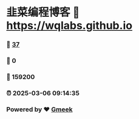 # 韭菜编程博客 :link: https://wqlabs.github.io 
### :page_facing_up: [37](https://wqlabs.github.io/tag.html) 
### :speech_balloon: 0 
### :hibiscus: 159200 
### :alarm_clock: 2025-03-06 09:14:35 
### Powered by :heart: [Gmeek](https://github.com/Meekdai/Gmeek)

